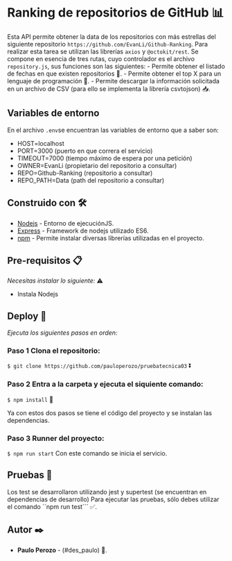 # Ranking de repositorios de GitHub 📊

Esta API permite obtener la data de los repositorios con más estrellas del siguiente repositorio ``https://github.com/EvanLi/Github-Ranking``.
Para realizar esta tarea se utilizan las librerías ``axios`` y ``@octokit/rest``.
Se compone en esencia de tres rutas, cuyo controlador es el archivo ``repository.js``, sus funciones son las siguientes:
    - Permite obtener el listado de fechas en que existen repositorios 📅.
    - Permite obtener el top X para un lenguaje de programación 🌟.
    - Permite descargar la información solicitada en un archivo de CSV (para ello se implementa la librería csvtojson) 📥.

## Variables de entorno
En el archivo ``.env``se encuentran las variables de entorno que a saber son:

  * HOST=localhost
  * PORT=3000 (puerto en que correra el servicio)
  * TIMEOUT=7000 (tiempo máximo de espera por una petición)
  * OWNER=EvanLi (propietario del repositorio a consultar)
  * REPO=Github-Ranking (repositorio a consultar)
  * REPO_PATH=Data (path del repositorio a consultar)


## Construido con 🛠️

* [Nodejs](https://nodejs.org) - Entorno de ejecuciónJS.
* [Express](https://expressjs.com/es/) - Framework de nodejs utilizado ES6.
* [npm](https://www.npmjs.com/) - Permite instalar diversas librerías utilizadas en el proyecto.

## Pre-requisitos 📋

_Necesitas instalar lo siguiente:_ ⚠️

* Instala Nodejs

## Deploy 🚀
_Ejecuta los siguientes pasos en orden:_

### Paso 1 Clona el repositorio: 

  ```$ git clone https://github.com/pauloperozo/pruebatecnica03``` ⏬

### Paso 2 Entra a la carpeta y ejecuta el siquiente comando: 

  ```$ npm install``` 📂	

Ya con estos dos pasos se tiene el código del proyecto y se instalan las dependencias.

### Paso 3 Runner del proyecto:

   ```$ npm run start``` 
Con este comando se inicia el servicio.


## Pruebas 🚥

Los test se desarrollaron utilizando jest y supertest (se encuentran en dependencias de desarrollo)
Para ejecutar las pruebas, sólo debes utilizar el comando ``npm run test``` ✅.


## Autor ✒️

* **Paulo Perozo** - (#des_paulo) 👤.